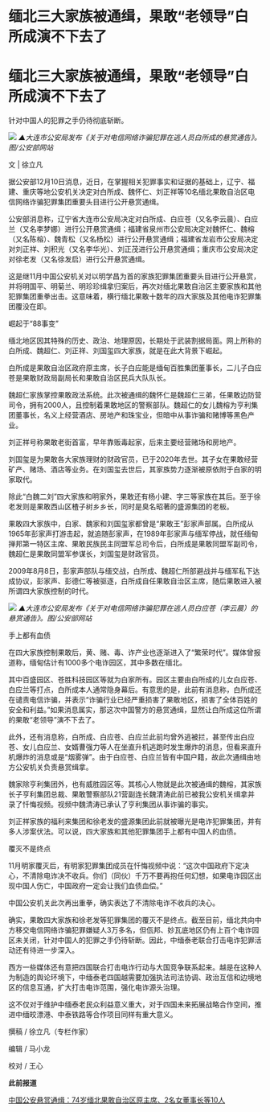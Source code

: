 # 缅北三大家族被通缉，果敢“老领导”白所成演不下去了

# 缅北三大家族被通缉，果敢“老领导”白所成演不下去了

针对中国人的犯罪之手仍待彻底斩断。

![](https://inews.gtimg.com/om_bt/OLnnUNoPDUh3ty6t7NIUFLGGBAP81D7hZDW2-ksNbyMwkAA/1000)
_▲大连市公安局发布《关于对电信网络诈骗犯罪在逃人员白所成的悬赏通告》。图/公安部网站_

文 | 徐立凡

据公安部12月10日消息，近日，在掌握相关犯罪事实和证据的基础上，辽宁、福建、重庆等地公安机关决定对白所成、魏怀仁、刘正祥等10名缅北果敢自治区电信网络诈骗犯罪集团重要头目进行公开悬赏通缉。

公安部消息称，辽宁省大连市公安局决定对白所成、白应苍（又名李云晨）、白应兰（又名李梦娜）进行公开悬赏通缉；福建省泉州市公安局决定对魏怀仁、魏榕（又名陈榕）、魏青松（又名杨松）进行公开悬赏通缉；福建省龙岩市公安局决定对刘正祥、刘积光（又名李华光）、刘正茂进行公开悬赏通缉；重庆市公安局决定对徐老发（又名徐发启）进行公开悬赏通缉。

这是继11月中国公安机关对以明学昌为首的家族犯罪集团重要头目进行公开悬赏，并将明国平、明菊兰、明珍珍缉拿归案后，再次对缅北果敢自治区主要家族和其他犯罪集团重拳出击。这意味着，横行缅北果敢十数年的四大家族及其他电诈犯罪集团覆没在即。

崛起于“88事变”

缅北地区因其特殊的历史、政治、地理原因，长期处于武装割据局面。网上所称的白所成、魏超仁、刘正祥、刘国玺四大家族，就是在此大背景下崛起。

白所成是果敢自治区政府原主席，长子白应能是缅甸百胜集团董事长，二儿子白应苍是果敢财政局副局长和果敢自治区民兵大队队长。

魏超仁家族掌控果敢政法系统。此次被通缉的魏怀仁是魏超仁三弟，任果敢边防营司令，拥有2000人，且控制着果敢地区的警察部队。魏超仁的女儿魏榕为亨利集团董事长，名义上经营酒店、房地产和珠宝业，但暗中从事诈骗和赌博等黑色产业。

刘正祥号称果敢老街首富，早年靠贩毒起家，后来主要经营赌场和房地产。

刘国玺是为果敢各大家族理财的财政官员，已于2020年去世。其子女在果敢经营矿产、赌场、酒店等业务。在刘国玺去世后，其家族势力逐渐被原依附于白家的明家取代。

除此“白魏二刘”四大家族和明家外，果敢还有杨小建、字三等家族在其后。至于徐老发则是果敢西山区楂子树乡乡长，同时是臭名昭著的盛源集团的老板。

果敢四大家族中，白家、魏家和刘国玺家都曾是“果敢王”彭家声部属。白所成从1965年彭家声打游击起，就追随彭家声，在1989年彭家声与缅军停战，就任缅甸掸邦第一特区主席、果敢民族民主同盟军总司令后，白所成是果敢同盟军副司令，魏超仁是果敢同盟军参谋长，刘国玺是财政官员。

2009年8月8日，彭家声部队与缅交战，白所成、魏超仁所部避战并与缅军私下达成协议，彭家声、彭德仁等被驱逐，白所成自任果敢自治区主席，随后果敢进入被所谓四大家族控制的时代。

![](https://inews.gtimg.com/om_bt/OofK8NkQeo1YIEqI3y66ORDK9159bFvda1VJQA2q76ir8AA/1000)
_▲大连市公安局发布《关于对电信网络诈骗犯罪在逃人员白应苍（李云晨）的悬赏通告》。图/公安部网站_

手上都有血债

在四大家族控制果敢后，黄、赌、毒、诈产业也逐渐进入了“繁荣时代”。媒体曾报道称，缅甸估计有1000多个电诈园区，其中多数在缅北。

其中百盛园区、苍胜科技园区等就为白家所有。园区主要由白所成的儿女白应苍、白应兰等打点，白所成本人通常隐身幕后。有意思的是，此前有消息称，白所成还在谴责电信诈骗，并表示“诈骗行业已经严重损害了果敢地区，损害了全体百姓的安全和利益。”如果消息属实，那这次中国警方的悬赏通缉，显然让白所成这位所谓的果敢“老领导”演不下去了。

此外，还有消息称，白所成、白应苍、白应兰此前均曾外逃被拦，甚至传出白应苍、女儿白应兰、女婿曹强力等人在坐直升机逃跑时发生爆炸的消息，但看来直升机爆炸的消息或是“烟雾弹”。由于白应苍、白应兰皆有中国户籍，故此次通缉由地方公安机关负责悬赏缉拿。

魏家除亨利集团外，也有威胜园区等。其核心人物就是此次被通缉的魏榕，其家族长子亨利集团总裁、果敢警察部队21营副连长魏清涛此前已被我公安机关缉拿并录了忏悔视频。视频中魏清涛已承认了亨利集团从事诈骗的事实。

刘正祥家族的福利来集团和徐老发的盛源集团此前就被曝光是电诈犯罪集团，并有多人涉案伏法。可以说，四大家族和其他犯罪集团手上都有中国人的血债。

覆灭不是终点

11月明家覆灭后，有明家犯罪集团成员在忏悔视频中说：“这次中国政府下定决心，不清除电诈决不收兵。你们（同伙）千万不要再抱任何幻想，如果电诈园区出现中国人伤亡，中国政府一定会让我们血债血偿。”

中国公安机关此次再出重拳，确实表达了不清除电诈不收兵的决心。

确实，果敢四大家族和徐老发等犯罪集团的覆灭不是终点。截至目前，缅北共向中方移交电信网络诈骗犯罪嫌疑人3万多名，但佤邦、妙瓦底地区仍有上百个电诈园区未关闭，针对中国人的犯罪之手仍待斩断。因此，中缅泰老联合打击电诈犯罪活动还有待进一步深入。

西方一些媒体还有意把四国联合打击电诈行动与大国竞争联系起来。越是在这种人为制造的舆论环境下，中缅泰老四国越需要加强执法司法协调、政治互信和边境地区的信息互通，扩大打击电诈范围，强化电诈源头治理。

这不仅对于维护中缅泰老民众利益意义重大，对于四国未来拓展战略合作空间，推进中缅皎漂港、中泰铁路等合作项目同样有重大意义。

撰稿 / 徐立凡（专栏作家）

编辑 / 马小龙

校对 / 王心

**此前报道**

[中国公安悬赏通缉：74岁缅北果敢自治区原主席、2名女董事长等10人](https://news.qq.com/rain/a/20231210A06PUO00)

